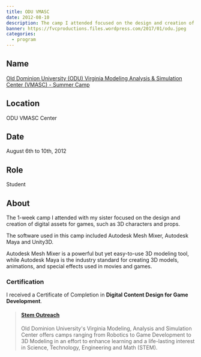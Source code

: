 ```yaml
---
title: ODU VMASC
date: 2012-08-10
description: The camp I attended focused on the design and creation of digital assets for games, such as 3D characters and props.
banner: https://fvcproductions.files.wordpress.com/2017/01/odu.jpeg
categories:
  - program
---
```


## Name

<a title="ODU VMASC" href="https://www.odu.edu/vmasc/summer-camps" target="_blank" rel="noopener">Old Dominion University (ODU) Virginia Modeling Analysis & Simulation Center (VMASC) - Summer Camp</a>

## Location

ODU VMASC Center

## Date

August 6th to 10th, 2012

## Role

Student

## About

The 1-week camp I attended with my sister focused on the design and creation of digital assets for games, such as 3D characters and props.

The software used in this camp included Autodesk Mesh Mixer, Autodesk Maya and Unity3D.

Autodesk Mesh Mixer is a powerful but yet easy-to-use 3D modeling tool, while Autodesk Maya is the industry standard for creating 3D models, animations, and special effects used in movies and games.

### Certification

I received a Certificate of Completion in **Digital Content Design for Game Development**.

<blockquote class="embedly-card"><h4><a href="https://www.odu.edu/vmasc/summer-camps">Stem Outreach</a></h4><p>Old Dominion University's Virginia Modeling, Analysis and Simulation Center offers camps ranging from Robotics to Game Development to 3D Modeling in an effort to enhance learning and a life-lasting interest in Science, Technology, Engineering and Math (STEM).</p></blockquote>
<script async src="//cdn.embedly.com/widgets/platform.js" charset="UTF-8"></script>
